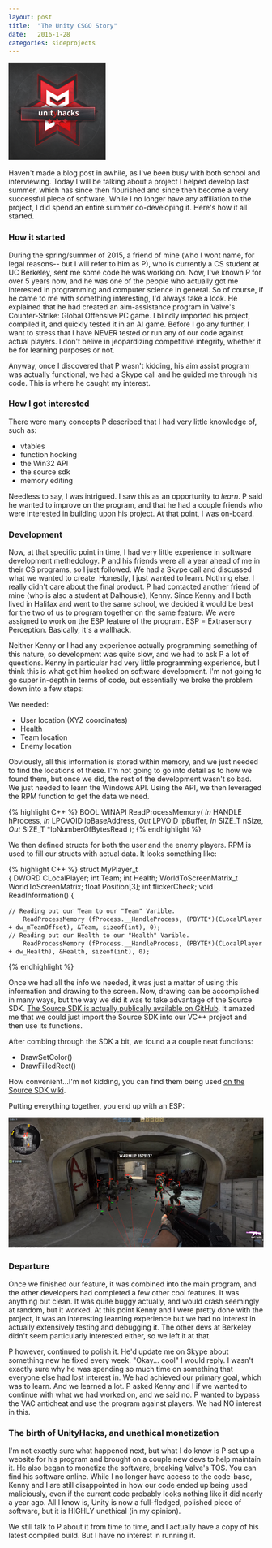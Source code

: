 ```yaml
---
layout: post
title:  "The Unity CSGO Story"
date:   2016-1-28 
categories: sideprojects
---
```


![unity](/assets/csgo2.jpg)

Haven't made a blog post in awhile, as I've been busy with both school and interviewing. Today I will be talking about a project I helped develop last summer, which has since then flourished and since then become a very successful piece of software. While I no longer have any affiliation to the project, I did spend an entire summer co-developing it. Here's how it all started.

### How it started
During the spring/summer of 2015, a friend of mine (who I wont name, for legal reasons-- but I will refer to him as P), who is currently a CS student at UC Berkeley, sent me some code he was working on. Now, I've known P for over 5 years now, and he was one of the people who actually got me interested in programming and computer science in general. So of course, if he came to me with something interesting, I'd always take a look. He explained that he had created an aim-assistance program in Valve's Counter-Strike: Global Offensive PC game. I blindly imported his project, compiled it, and quickly tested it in an AI game. Before I go any further, I want to stress that I have NEVER tested or run any of our code against actual players. I don't belive in jeopardizing competitive integrity, whether it be for learning purposes or not. 

Anyway, once I discovered that P wasn't kidding, his aim assist program was actually functional, we had a Skype call and he guided me through his code. This is where he caught my interest.

### How I got interested
There were many concepts P described that I had very little knowledge of, such as:

-   vtables
-   function hooking
-   the Win32 API 
-   the source sdk
-   memory editing

Needless to say, I was intrigued. I saw this as an opportunity to *learn*. P said he wanted to improve on the program, and that he had a couple friends who were interested in building upon his project. At that point, I was on-board.

### Development

Now, at that specific point in time, I had very little experience in software development methedology. P and his friends were all a year ahead of me in their CS programs, so I just followed. We had a Skype call and discussed what we wanted to create. Honestly, I just wanted to learn. Nothing else. I really didn't care about the final product. P had contacted another friend of mine (who is also a student at Dalhousie), Kenny. Since Kenny and I both lived in Halifax and went to the same school, we decided it would be best for the two of us to program together on the same feature. We were assigned to work on the ESP feature of the program. ESP = Extrasensory Perception. Basically, it's a wallhack. 

Neither Kenny or I had any experience actually programming something of this nature, so development was quite slow, and we had to ask P a lot of questions. Kenny in particular had very little programming experience, but I think this is what got him hooked on software development. I'm not going to go super in-depth in terms of code, but essentially we broke the problem down into a few steps:

We needed:

- User location (XYZ coordinates)
- Health
- Team location
- Enemy location

Obviously, all this information is stored within memory, and we just needed to find the locations of these. I'm not going to go into detail as to how we found them, but once we did, the rest of the development wasn't so bad. We just needed to learn the Windows API. Using the API, we then leveraged the RPM function to get the data we need.

{% highlight C++ %}
BOOL WINAPI ReadProcessMemory(
  _In_  HANDLE  hProcess,
  _In_  LPCVOID lpBaseAddress,
  _Out_ LPVOID  lpBuffer,
  _In_  SIZE_T  nSize,
  _Out_ SIZE_T  *lpNumberOfBytesRead
);
{% endhighlight %}

We then defined structs for both the user and the enemy players. RPM is used to fill our structs with actual data. It looks something like:

{% highlight C++ %}
struct MyPlayer_t  
{ 
    DWORD CLocalPlayer; 
    int Team; 
    int Health; 
    WorldToScreenMatrix_t WorldToScreenMatrix;
    float Position[3]; 
    int flickerCheck;
    void ReadInformation() 
    {

    // Reading out our Team to our "Team" Varible. 
        ReadProcessMemory (fProcess.__HandleProcess, (PBYTE*)(CLocalPlayer + dw_mTeamOffset), &Team, sizeof(int), 0);
    // Reading out our Health to our "Health" Varible.     
        ReadProcessMemory (fProcess.__HandleProcess, (PBYTE*)(CLocalPlayer + dw_Health), &Health, sizeof(int), 0);
{% endhighlight %}

Once we had all the info we needed, it was just a matter of using this information and drawing to the screen. Now, drawing can be accomplished in many ways, but the way we did it was to take advantage of the Source SDK. [The Source SDK is actually publically available on GitHub](https://github.com/ValveSoftware/source-sdk-2013). It amazed me that we could just import the Source SDK into our VC++ project and then use its functions.

After combing through the SDK a bit, we found a a couple neat functions:

- DrawSetColor()
- DrawFilledRect()

How convenient...I'm not kidding, you can find them being used [on the Source SDK wiki](https://developer.valvesoftware.com/wiki/ISurface).

Putting everything together, you end up with an ESP:

![csgo](/assets/csgo.PNG)

### Departure

Once we finished our feature, it was combined into the main program, and the other developers had completed a few other cool features. It was anything but clean. It was quite buggy actually, and would crash seemingly at random, but it worked. At this point Kenny and I were pretty done with the project, it was an interesting learning experience but we had no interest in actually extensively testing and debugging it. The other devs at Berkeley didn't seem particularly interested either, so we left it at that.

P however, continued to polish it. He'd update me on Skype about something new he fixed every week. "Okay... cool" I would reply. I wasn't exactly sure why he was spending so much time on something that everyone else had lost interest in. We had achieved our primary goal, which was to learn. And we learned a lot. P asked Kenny and I if we wanted to continue with what we had worked on, and we said no. P wanted to bypass the VAC anticheat and use the program against players. We had NO interest in this.


### The birth of UnityHacks, and unethical monetization

I'm not exactly sure what happened next, but what I do know is P set up a website for his program and brought on a couple new devs to help maintain it. He also began to monetize the software, breaking Valve's TOS. You can find his software online. While I no longer have access to the code-base, Kenny and I are still disappointed in how our code ended up being used maliciously, even if the current code probably looks nothing like it did nearly a year ago. All I know is, Unity is now a full-fledged, polished piece of software, but it is HIGHLY unethical (in my opinion).

We still talk to P about it from time to time, and I actually have a copy of his latest compiled build. But I have no interest in running it. 